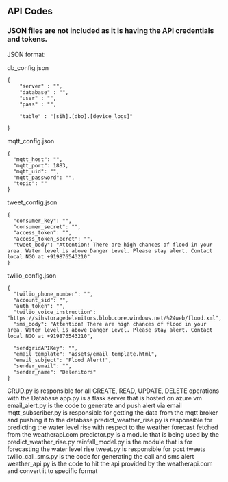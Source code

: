 ## API Codes
### JSON files are not included as it is having the API credentials and tokens.
JSON format:

db_config.json
```
{
    "server" : "",
    "database" : "",
    "user" : "",
    "pass" : "",

    "table" : "[sih].[dbo].[device_logs]"
    
}
```

mqtt_config.json
```
{
  "mqtt_host": "",
  "mqtt_port": 1883,
  "mqtt_uid": "",
  "mqtt_password": "",
  "topic": ""
}
```

tweet_config.json
```
{
  "consumer_key": "",
  "consumer_secret": "",
  "access_token": "",
  "access_token_secret": "",
  "tweet_body": "Attention! There are high chances of flood in your area. Water level is above Danger Level. Please stay alert. Contact local NGO at +919876543210"
}

```
twilio_config.json
```
{
  "twilio_phone_number": "",
  "account_sid": "",
  "auth_token": "",
  "twilio_voice_instruction": "https://sihstoragedelenitors.blob.core.windows.net/%24web/flood.xml",
  "sms_body": "Attention! There are high chances of flood in your area. Water level is above Danger Level. Please stay alert. Contact local NGO at +919876543210",

  "sendgridAPIKey": "",
  "email_template": "assets/email_template.html",
  "email_subject": "Flood Alert!",
  "sender_email": "",
  "sender_name": "Delenitors"
}
```






CRUD.py is responsible for all CREATE, READ, UPDATE, DELETE operations with the Database
app.py is a flask server that is hosted on azure vm
email_alert.py is the code to generate and push alert via email
mqtt_subscriber.py is responsible for getting the data from the mqtt broker and pushing it to the database
predict_weather_rise.py is responsible for predicting the water level rise with respect to the weather forecast fetched from the weatherapi.com
predictor.py is a module that is being used by the predict_weather_rise.py
rainfall_model.py is the module that is for forecasting the water level rise
tweet.py is responsible for post tweets
twilio_call_sms.py is the code for generating the call and sms alert
weather_api.py is the code to hit the api provided by the weatherapi.com and convert it to specific format


